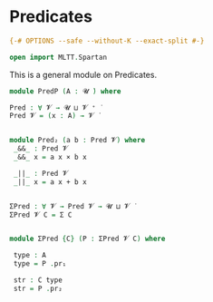 Predicates
==========


```agda
{-# OPTIONS --safe --without-K --exact-split #-}

open import MLTT.Spartan
```

This is a general module on Predicates.

```agda
module PredP (A : 𝓤 ̇) where

Pred : ∀ 𝓥 → 𝓤 ⊔ 𝓥 ⁺ ̇
Pred 𝓥 = (x : A) → 𝓥 ̇ 


module Pred₂ (a b : Pred 𝓥) where
 _&&_ : Pred 𝓥
 _&&_ x = a x × b x

 _||_ : Pred 𝓥
 _||_ x = a x + b x


ΣPred : ∀ 𝓥 → Pred 𝓥 → 𝓤 ⊔ 𝓥 ̇
ΣPred 𝓥 C = Σ C


module ΣPred {C} (P : ΣPred 𝓥 C) where

 type : A
 type = P .pr₁

 str : C type
 str = P .pr₂
```
